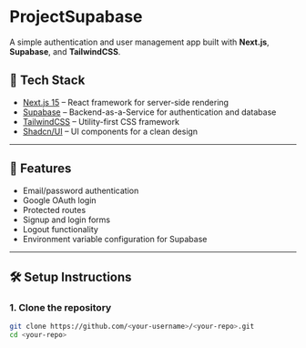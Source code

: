 # ProjectSupabase

A simple authentication and user management app built with **Next.js**, **Supabase**, and **TailwindCSS**.

## 🚀 Tech Stack
- [Next.js 15](https://nextjs.org/) – React framework for server-side rendering
- [Supabase](https://supabase.com/) – Backend-as-a-Service for authentication and database
- [TailwindCSS](https://tailwindcss.com/) – Utility-first CSS framework
- [Shadcn/UI](https://ui.shadcn.com/) – UI components for a clean design

---

## 📌 Features
- Email/password authentication
- Google OAuth login
- Protected routes
- Signup and login forms
- Logout functionality
- Environment variable configuration for Supabase

---

## 🛠 Setup Instructions

### 1. Clone the repository
```bash
git clone https://github.com/<your-username>/<your-repo>.git
cd <your-repo>
